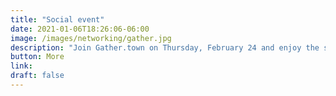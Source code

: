 ```yaml
---
title: "Social event"
date: 2021-01-06T18:26:06-06:00
image: /images/networking/gather.jpg
description: "Join Gather.town on Thursday, February 24 and enjoy the social event."
button: More
link: 
draft: false
---
```


